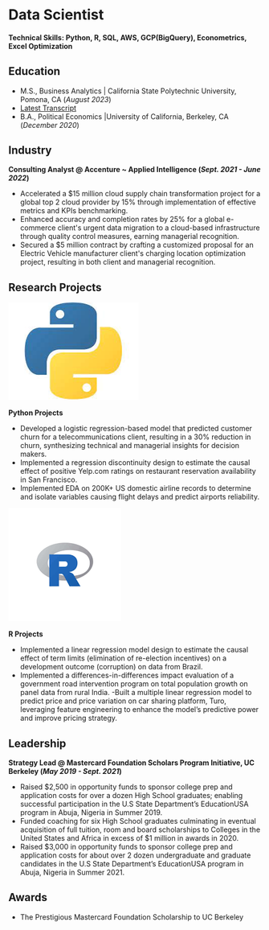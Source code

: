 # Data Scientist

#### Technical Skills: Python, R, SQL, AWS, GCP(BigQuery), Econometrics, Excel Optimization

## Education
- M.S., Business Analytics | California State Polytechnic University, Pomona, CA (_August 2023_)
- [Latest Transcript](https://github.com/jolly-io/jolly-io.github.io/blob/7d4c8885e329f363e4739a9c25e960e7910a62b5/Records/Transcript_MastersV1.pdf)
- B.A., Political Economics |University of California, Berkeley, CA (_December 2020_)

## Industry
**Consulting Analyst @ Accenture ~ Applied Intelligence  (_Sept. 2021 - June 2022_)**
                                                                         
- Accelerated a $15 million cloud supply chain transformation project for a global top 2 cloud provider by 15% through implementation of effective metrics and KPIs benchmarking.
- Enhanced accuracy and completion rates by 25% for a global e-commerce client's urgent data migration to a cloud-based infrastructure through quality control measures, earning managerial recognition.
- Secured a $5 million contract by crafting a customized proposal for an Electric Vehicle manufacturer client's charging location optimization project, resulting in both client and managerial recognition.

##  Research Projects
![](assets/python_logo.jpeg)

**Python Projects**                                                                                                                                  
- Developed a logistic regression-based model that predicted customer churn for a telecommunications client, resulting in a 30% reduction in churn, synthesizing technical and managerial insights for decision makers.
- Implemented a regression discontinuity design to estimate the causal effect of positive Yelp.com ratings on restaurant reservation availability in San Francisco.
- Implemented EDA on 200K+ US domestic airline records to determine and isolate variables causing flight delays and predict airports reliability. 

![](assets/R_logo.png)

**R Projects**	     
- Implemented a linear regression model design to estimate the causal effect of term limits (elimination of re-election incentives) on a development outcome (corruption) on data from Brazil.  
- Implemented a differences-in-differences impact evaluation of a government road intervention program on total population growth on panel data from rural India.
 -Built a multiple linear regression model to predict price and price variation on car sharing platform, Turo, leveraging feature engineering to enhance the model’s predictive power and improve pricing strategy.

## Leadership 
**Strategy Lead @ Mastercard Foundation Scholars Program Initiative, UC Berkeley (_May 2019 - Sept. 2021_)**

- Raised  $2,500 in opportunity funds to sponsor college prep and application costs for over a dozen High School graduates; enabling successful participation in the U.S State Department’s EducationUSA program in Abuja, Nigeria in Summer 2019.
- Funded coaching for six High School graduates culminating in eventual acquisition of full tuition, room and board scholarships to Colleges in the United States and Africa in excess of $1 million in awards in 2020. 
- Raised $3,000 in opportunity funds to sponsor college prep and application costs for about over 2 dozen undergraduate and graduate candidates in the U.S State Department’s EducationUSA program in Abuja, Nigeria in Summer 2021. 

## Awards
- The Prestigious Mastercard Foundation Scholarship to UC Berkeley







